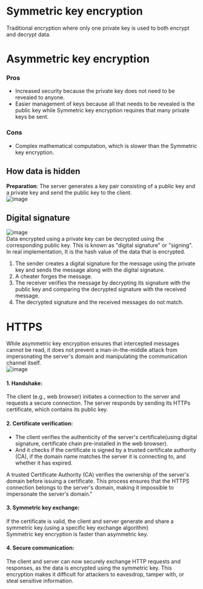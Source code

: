# Symmetric key encryption
Traditional encryption where only one private key is used to both encrypt and decrypt data.

# Asymmetric key encryption
### Pros
- Increased security because the private key does not need to be revealed to anyone.
- Easier management of keys because all that needs to be revealed is the public key while Symmetric key encryption requires that many private keys be sent.
### Cons
- Complex mathematical computation, which is slower than the Symmetric key encryption.
## How data is hidden
**Preparation**: The server generates a key pair consisting of a public key and a private key and send the public key to the client.<br>
![image](https://user-images.githubusercontent.com/67142421/222992037-5f45d95f-5a57-4a36-af02-6b1850d03899.png)

## Digital signature
![image](https://github.com/vacu9708/Fundamental-knowledge/assets/67142421/6de94ece-9792-4820-85a3-740ba922916e)<br>
Data encrypted using a private key can be decrypted using the corresponding public key. This is known as "digital signature" or "signing".<br>
In real implementation, It is the hash value of the data that is encrypted.
1. The sender creates a digital signature for the message using the private key and sends the message along with the digital signature.
2. A cheater forges the message.
3. The receiver verifies the message by decrypting its signature with the public key and comparing the decrypted signature with the received message.
4. The decrypted signature and the received messages do not match.

# HTTPS
While asymmetric key encryption ensures that intercepted messages cannot be read, it does not prevent a man-in-the-middle attack from impersonating the server's domain and manipulating the communication channel itself.<br>
![image](https://github.com/vacu9708/Fundamental-knowledge/assets/67142421/2801946a-5c97-45ca-a9fd-d7d8d3219369)<br>
#### 1. Handshake:
The client (e.g., web browser) initiates a connection to the server and requests a secure connection. The server responds by sending its HTTPs certificate, which contains its public key.
#### 2. Certificate verification:
- The client verifies the authenticity of the server's certificate(using digital signature, certificate chain pre-installed in the web browser).
- And it checks if the certificate is signed by a trusted certificate authority (CA), if the domain name matches the server it is connecting to, and whether it has expired.

A trusted Certificate Authority (CA) verifies the ownership of the server's domain before issuing a certificate. This process ensures that the HTTPS connection belongs to the server's domain, making it impossible to impersonate the server's domain."
#### 3. Symmetric key exchange:
If the certificate is valid, the client and server generate and share a symmetric key.(using a specific key exchange algorithm)<br>
Symmetric key encryption is faster than asymmetric key.
#### 4. Secure communication:
The client and server can now securely exchange HTTP requests and responses, as the data is encrypted using the symmetric key. This encryption makes it difficult for attackers to eavesdrop, tamper with, or steal sensitive information.
